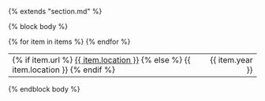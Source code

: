 {% extends "section.md" %}

{% block body %}
<table class="table table-hover">
{% for item in items %}
<tr>
  <td>
    {% if item.url %}
        <a href="{{ item.url }}">{{ item.location }}</a>
    {% else %}
        {{ item.location }}
    {% endif %}
  </td>
  <td class='col-md-2' style='text-align:right;'>{{ item.year }}</td>
</tr>
{% endfor %}
</table>
{% endblock body %}
